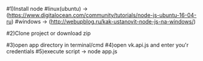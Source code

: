 #1)Install node
#linux(ubuntu) -> (https://www.digitalocean.com/community/tutorials/node-js-ubuntu-16-04-ru)
#windows -> (http://webupblog.ru/kak-ustanovit-node-js-na-windows/)

#2)Clone project or download zip

#3)open app directory in terminal/cmd
#4)open vk.api.js and enter you'r credentials
#5)execute script -> node app.js